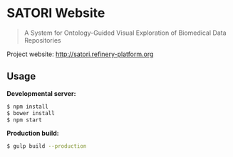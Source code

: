 # SATORI Website

> A System for Ontology-Guided Visual Exploration of Biomedical Data Repositories

Project website: http://satori.refinery-platform.org

## Usage

**Developmental server:**

```bash
$ npm install
$ bower install
$ npm start
```

**Production build:**

```bash
$ gulp build --production
```
